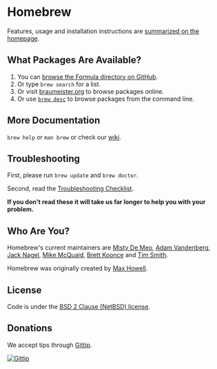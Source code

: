 Homebrew
========
Features, usage and installation instructions are [summarized on the homepage][home].

What Packages Are Available?
----------------------------
1. You can [browse the Formula directory on GitHub][formula].
2. Or type `brew search` for a list.
3. Or visit [braumeister.org][braumeister] to browse packages online.
4. Or use [`brew desc`][brew-desc] to browse packages from the command line.

More Documentation
------------------
`brew help` or `man brew` or check our [wiki][].

Troubleshooting
---------------
First, please run `brew update` and `brew doctor`.

Second, read the [Troubleshooting Checklist](https://github.com/Homebrew/homebrew/wiki/troubleshooting).

**If you don't read these it will take us far longer to help you with your problem.**

Who Are You?
------------
Homebrew's current maintainers are [Misty De Meo][mistydemeo], [Adam Vandenberg][adamv], [Jack Nagel][jacknagel], [Mike McQuaid][mikemcquaid], [Brett Koonce][asparagui] and [Tim Smith][tdsmith].

Homebrew was originally created by [Max Howell][mxcl].

License
-------
Code is under the [BSD 2 Clause (NetBSD) license][license].

Donations
---------
We accept tips through [Gittip][tip].

[![Gittip](https://img.shields.io/gittip/Homebrew.svg?style=flat)](https://www.gittip.com/Homebrew/)

[home]:http://brew.sh
[wiki]:https://github.com/Homebrew/homebrew/wiki
[mistydemeo]:https://github.com/mistydemeo
[adamv]:https://github.com/adamv
[jacknagel]:https://github.com/jacknagel
[mikemcquaid]:https://github.com/mikemcquaid
[asparagui]:https://github.com/asparagui
[tdsmith]:https://github.com/tdsmith
[mxcl]:https://github.com/mxcl
[formula]:https://github.com/Homebrew/homebrew/tree/master/Library/Formula/
[braumeister]:http://braumeister.org
[brew-desc]: https://github.com/telemachus/homebrew-desc
[license]:https://github.com/Homebrew/homebrew/tree/master/LICENSE.txt
[tip]:https://www.gittip.com/Homebrew/
